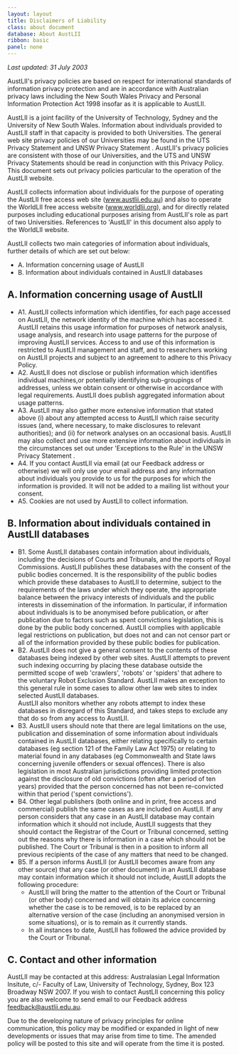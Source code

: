 ```yaml
---
layout: layout
title: Disclaimers of Liability
class: about document
database: About AustLII
ribbon: basic
panel: none
---
```

_Last updated: 31 July 2003_

AustLII's privacy policies are based on respect for international standards of information privacy protection and are in accordance with Australian privacy laws including the New South Wales Privacy and Personal Information Protection Act 1998 insofar as it is applicable to AustLII.

AustLII is a joint facility of the University of Technology, Sydney and the University of New South Wales. Information about individuals provided to AustLII staff in that capacity is provided to both Universities. The general web site privacy policies of our Universities may be found in the UTS Privacy Statement  and UNSW Privacy Statement . AustLII's privacy policies are consistent with those of our Universities, and the UTS and UNSW Privacy Statements should be read in conjunction with this Privacy Policy. This document sets out privacy policies particular to the operation of the AustLII website.

AustLII collects information about individuals for the purpose of operating the AustLII free access web site (www.austlii.edu.au) and also to operate the WorldLII free access website (www.worldlii.org), and for directly related purposes including educational purposes arising from AustLII's role as part of two Universities. References to 'AustLII' in this document also apply to the WorldLII website.

AustLII collects two main categories of information about individuals, further details of which are set out below: 

* A. Information concerning usage of AustLII 
* B. Information about individuals contained in AustLII databases

## A. Information concerning usage of AustLII

* A1. AustLII collects information which identifies, for each page accessed on AustLII, the network identity of the machine which has accessed it. AustLII retains this usage information for purposes of network analysis, usage analysis, and research into usage patterns for the purpose of improving AustLII services. Access to and use of this information is restricted to AustLII management and staff, and to researchers working on AustLII projects and subject to an agreement to adhere to this Privacy Policy.
* A2. AustLII does not disclose or publish information which identifies individual machines,or potentially identifying sub-groupings of addresses, unless we obtain consent or otherwise in accordance with legal requirements. AustLII does publish aggregated information about usage patterns.
* A3. AustLII may also gather more extensive information that stated above (i) about any attempted access to AustLII which raise security issues (and, where necessary, to make disclosures to relevant authorities); and (ii) for network analyses on an occasional basis. AustLII may also collect and use more extensive information about individuals in the circumstances set out under 'Exceptions to the Rule' in the UNSW Privacy Statement .
* A4. If you contact AustLII via email (at our Feedback address or otherwise) we will only use your email address and any information about individuals you provide to us for the purposes for which the information is provided. It will not be added to a mailing list without your consent.
* A5. Cookies are not used by AustLII to collect information.

## B. Information about individuals contained in AustLII databases

* B1. Some AustLII databases contain information about individuals, including the decisions of Courts and Tribunals, and the reports of Royal Commissions. AustLII publishes these databases with the consent of the public bodies concerned. It is the responsibility of the public bodies which provide these databases to AustLII to determine, subject to the requirements of the laws under which they operate, the appropriate balance between the privacy interests of individuals and the public interests in dissemination of the information. In particular, if information about individuals is to be anonymised before publication, or after publication due to factors such as spent convictions legislation, this is done by the public body concerned. AustLII complies with applicable legal restrictions on publication, but does not and can not censor part or all of the information provided by these public bodies for publication.
* B2. AustLII does not give a general consent to the contents of these databases being indexed by other web sites. AustLII attempts to prevent such indexing occurring by placing these database outside the permitted scope of web 'crawlers', 'robots' or 'spiders' that adhere to the voluntary Robot Exclusion Standard. AustLII makes an exception to this general rule in some cases to allow other law web sites to index selected AustLII databases.  
AustLII also monitors whether any robots attempt to index these databases in disregard of this Standard, and takes steps to exclude any that do so from any access to AustLII.
* B3. AustLII users should note that there are legal limitations on the use, publication and dissemination of some information about individuals contained in AustLII databases, either relating specifically to certain databases (eg section 121 of the Family Law Act 1975) or relating to material found in any databases (eg Commonwealth and State laws concerning juvenile offenders or sexual offences). There is also legislation in most Australian jurisdictions providing limited protection against the disclosure of old convictions (often after a period of ten years) provided that the person concerned has not been re-convicted within that period ('spent convictions').
* B4. Other legal publishers (both online and in print, free access and commercial) publish the same cases as are included on AustLII. If any person considers that  any case in an AustLII database may contain information which it should not include, AustLII suggests that they should contact the Registrar of the Court or Tribunal concerned, setting out the reasons why there is information in a case which should not be published. The Court or Tribunal is then in a position to inform all previous recipients of the case of any matters that need to be changed.
* B5. If a person informs AustLII (or AustLII becomes aware from any other source)  that any case (or other document) in an AustLII database may contain information which it should not include, AustLII adopts the following procedure:
  * AustLII will bring the matter to the attention of the Court or Tribunal (or other body) concerned  and will obtain its advice concerning whether the case is to be removed, is to be replaced by an alternative version of the case (including an anonymised version in some situations), or is to remain as it currently stands.
  * In all instances to date, AustLII has followed the advice provided by the Court or Tribunal.

## C. Contact and other information

AustLII may be contacted at this address: Australasian Legal Information Insitute, c/- Faculty of Law, University of Technology, Sydney, Box 123 Broadway NSW 2007.
If you wish to contact AustLII concerning this policy you are also welcome to send email to our Feedback address <feedback@austlii.edu.au>.

Due to the developing nature of privacy principles for online communication, this policy may be modified or expanded in light of new developments or issues that may arise from  time to time. The amended policy will be posted to this site and will operate from the time it is posted.



